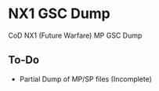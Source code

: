 # NX1 GSC Dump
CoD NX1 (Future Warfare) MP GSC Dump

## To-Do
- Partial Dump of MP/SP files (Incomplete)
